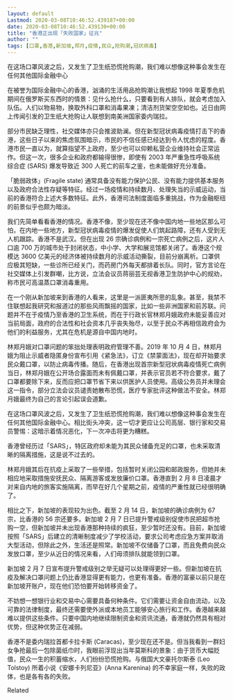 ```yaml
---
layout: default
Lastmod: 2020-03-08T10:46:52.439187+00:00
date: 2020-03-08T10:46:52.439130+00:00
title: "香港正出现「失败国家」征兆"
author: ""
tags: [口罩,香港,新加坡,郑月,疫情,民众,抢购潮,冠状病毒]
---
```


在这场口罩风波之后，又发生了卫生纸恐慌抢购潮，我们难以想像这种事会发生在任何其他国际金融中心

在被誉为国际金融中心的香港，汹涌的生活用品抢购潮让我想起 1998 年夏季危机期间在俄罗斯买东西时的情景：见什么抢什么，只要看到有人排队，就会考虑加入队伍。人们以物易物，换取外科口罩和消毒果凍；清洁剂货架空空如也。近日由网上传闻引发的卫生纸大抢购让人联想到南美洲国家委内瑞拉。

部分市民缺乏理性，社交媒体亦只会推波助澜。但在新型冠状病毒疫情打击下的香港，这些日子以来的焦虑氛围暗示，市民的不信任感已经达到令人忧虑的程度。香港市民一直以为，就算指望不上政府，至少也可以仰赖私营企业维持社会正常运作。但这一次，很多企业和政府都输得很惨，即使有 2003 年严重急性呼吸系统综合症 (SARS) 爆发导致近 300 人死亡的前车之鉴，也未能做好充分准备。

「脆弱政体」(Fragile state) 通常具备没有能力保护公民、没有能力提供基本服务以及政府合法性存疑等特征。经过一场疫情和持续数月、处理失当的示威运动，当前的香港符合上述大多数特征。此外，香港司法制度面临多重挑战，作为金融枢纽的前景似乎也颇为暗淡。

我们先简单看看香港的情况。香港不像，至少现在还不像中国内地一些地区那么可怕，在内地一些地方，新型冠状病毒疫情的爆发促使人们筑起路障，还有人受到无人机跟踪。香港不是武汉。但在出现 26 宗确诊病例和一宗死亡病例之后，这片人口逾 700 万的城市处于封闭状态，中小学、大学和展览馆都关闭了。香港这个规模达 3600 亿美元的经济体被持续数月的示威活动撕裂，目前分崩离析。口罩供应极其短缺，一些诊所已经关门，而药房门外每天都排着长队。同时，官方言论在社交媒体上引发群嘲，比方说，立法会议员蒋丽芸无视香港卫生防护中心的规劝，称市民可高温蒸口罩消毒重用。

在一个刚从新加坡来到香港的人看来，这里是一派匪夷所思的乱象。甚至，我禁不住联想起我研究和报道过的那些风雨飘摇的国家，比如一些非洲国家和前苏联。问题并不在于疫情乃至香港的卫生系统，而在于行政长官林郑月娥政府未能妥善应对当前局面，政府的合法性和社会资本几乎丧失殆尽，以至于民众不再相信政府会为他们的利益服务，尤其在危机是源自中国内地时。

林郑月娥对口罩问题的笨拙处理表明政府管理不善。2019 年 10 月 4 日，林郑月娥为阻止示威者隐匿身份宣布引用《紧急法》，订立《禁蒙面法》，现在却开始要求民众戴口罩，以防止病毒传播。随后，在香港出现首宗新型冠状病毒疫情死亡病例当日，林郑月娥在公开场合露面而未有佩戴口罩，并表示官员若不符合要求，戴了口罩都要除下来，反而应把口罩节省下来以供医护人员使用。高级公务员并未理会这一指令，部分立法会议员谴责她散布恐慌，医疗专家批评这种做法不安全。林郑月娥最终为自己的言论引起误会道歉。

在这场口罩风波之后，又发生了卫生纸恐慌抢购潮，我们难以想像这种事会发生在任何其他国际金融中心。相比街头冲突，这一切才更应让公司高层、银行家和交易员警惕：这暗示着情况恶化，下一次冲击将更为糟糕。

香港曾经历过「SARS」，特区政府却未能为其民众储备充足的口罩，也未采取清晰的隔离措施，这是说不过去的。

林郑月娥其后在抗疫上采取了一些举措，包括暂时关闭公园和邮政服务，但她并未相应地采取措施安抚民众、隔离游客或发放廉价口罩。香港直到 2 月 8 日凌晨才对来自内地的旅客实施隔离，而早在好几个星期之前，疫情的严重性就已经很明确了。

相比之下，新加坡的表现较为出色。截至 2 月 14 日，新加坡的确诊病例为 67 宗，比香港的 56 宗还要多。新加坡 2 月 7 日已提升警戒级别促使市民把超市抢购一空，但新加坡并未出现香港那种持续的疯狂，至少暂时还没有。目前，新加坡按照「SARS」后建立的清晰制度减少了学校活动，要求公司考虑应急方案并取消大型活动，但除此之外，生活还是照常。新加坡不仅储备了口罩，而且免费向民众发放口罩，至少从近日的情况来看，人们毋须排队就能领到口罩。

新加坡 2 月 7 日宣布提升警戒级别之举无疑可以处理得更好一些。但新加坡在抗疫及解决口罩问题上仍比香港显得更有能力，也更有准备。香港的富豪以前只是在新加坡开账户，现在他们恐怕要开始转移资金了。

不妨想一想银行业和交易中心需要具备何种条件。它们需要让资金自由流动，以及可靠的法律制度，最终还需要使外派或本地员工能够安心旅行和工作。香港越来越难以提供这些条件。只要中国内地继续限制资金和资讯流通，香港就仍然具有相对优势，但这种优势正在减弱。

香港不是委内瑞拉首都卡拉卡斯 (Caracas)，至少现在还不是。但当我看到一群妇女争抢最后一包除菌纸巾时，我眼前浮现出当年莫斯科的景象：由于货币大幅贬值，民众一生的积蓄缩水，人们纷纷恐慌抢购。与俄国大文豪托尔斯泰 (Leo Tolstoy) 所着小说《安娜卡列尼亚》(Anna Karenina) 的不幸家庭一样，失败的政体，也是各有各的失败。

Related

